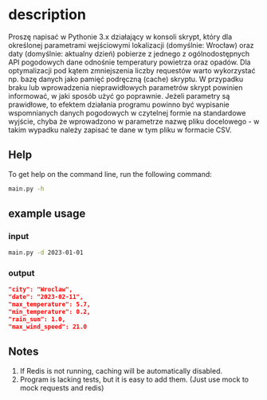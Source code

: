 # description
Proszę napisać w Pythonie 3.x działający w konsoli skrypt, 
który dla określonej parametrami wejściowymi lokalizacji 
(domyślnie: Wrocław) oraz daty (domyślnie: aktualny dzień)
pobierze z jednego z ogólnodostępnych API pogodowych dane odnośnie 
temperatury powietrza oraz opadów. Dla optymalizacji pod kątem zmniejszenia 
liczby requestów warto wykorzystać np. bazę danych jako pamięć podręczną (cache) skryptu.
W przypadku braku lub wprowadzenia nieprawidłowych parametrów skrypt powinien informować,
w jaki sposób użyć go poprawnie. Jeżeli parametry są prawidłowe, 
to efektem działania programu powinno być wypisanie wspomnianych
danych pogodowych w czytelnej formie na standardowe wyjście,
chyba że wprowadzono w parametrze nazwę pliku docelowego -
w takim wypadku należy zapisać te dane w tym pliku w formacie CSV.


## Help
To get help on the command line, run the following command:

```bash
main.py -h
```
## example usage
### input
```bash
main.py -d 2023-01-01
```
### output
```json
"city": "Wroclaw",
"date": "2023-02-11",
"max_temperature": 5.7,
"min_temperature": 0.2,
"rain_sum": 1.0,
"max_wind_speed": 21.0
```
## Notes
1. If Redis is not running, caching will be automatically disabled.
2. Program is lacking tests, but it is easy to add them. (Just use mock to mock requests and redis)
